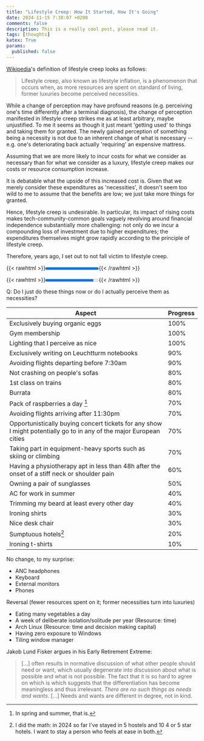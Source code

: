 ```yaml
---
title: "Lifestyle Creep: How It Started, How It's Going"
date: 2024-11-15 7:38:07 +0200
comments: false
description: This is a really cool post, please read it.
tags: [thoughts]
katex: True
params:
  published: false
---
```


[Wikipedia](https://en.wikipedia.org/wiki/Lifestyle_creep)'s
definition of lifestyle creep looks as follows:

> Lifestyle creep, also known as lifestyle inflation, is a phenomenon
> that occurs when, as more resources are spent on standard of living,
> former luxuries become perceived necessities.

While a change of perception may have profound reasons
(e.g. perceiving one's time differently after a terminal diagnosis),
the change of perception manifested in lifestyle creep strikes me as
at least arbitrary, maybe unjustified. To me it seems as though it
just meant 'getting used' to things and taking them for granted.
The newly gained perception of something being a necessity is not due to an
inherent change of what is necessary -- e.g. one's deteriorating back
actually 'requiring' an expensive mattress.

Assuming that we are more likely to incur costs for what we consider
as necessary than for what we consider as a luxury, lifestyle creep
makes our costs or resource consumption increase.

It is debatable what the upside of this increased cost is. Given that
we merely consider these expenditures as 'necessities', it doesn't
seem too wild to me to assume that the benefits are low; we just take
more things for granted.

Hence, lifestyle creep is undesirable. In particular, its impact of
rising costs makes tech-community-common goals vaguely revolving
around financial independence substantially more challenging: not only
do we incur a compounding loss of investment due to higher
expenditures; the expenditures themselves might grow rapidly according
to the principle of lifestyle creep.

Therefore, years ago, I set out to not fall victim to lifestyle creep.

{{< rawhtml >}}<progress id="file" max="100" value="100">100%</progress>{{< /rawhtml >}}

{{< rawhtml >}}<progress id="file" max="100" value="90">90%</progress>{{< /rawhtml >}}

Q: Do I just do these things now or do I actually perceive them as
necessities?

| Aspect                                                                                                              | Progress |
|---------------------------------------------------------------------------------------------------------------------|----------|
| Exclusively buying organic eggs                                                                                     | 100%     |
| Gym membership                                                                                                      | 100%     |
| Lighting that I perceive as nice                                                                                    | 100%     |
| Exclusively writing on Leuchtturm notebooks                                                                         | 90%      |
| Avoiding flights departing before 7:30am                                                                            | 90%      |
| Not crashing on people's sofas                                                                                      | 80%      |
| 1st class on trains                                                                                                 | 80%      |
| Burrata                                                                                                             | 80%      |
| Pack of raspberries a day [^1]                                                                                      | 70%      |
| Avoiding flights arriving after 11:30pm                                                                             | 70%      |
| Opportunistically buying concert tickets for any show I might potentially go to in any of the major European cities | 70%      |
| Taking part in equipment-heavy sports such as skiing or climbing                                                    | 70%      |
| Having a physiotherapy apt in less than 48h after the onset of a stiff neck or shoulder pain                        | 60%      |
| Owning a pair of sunglasses                                                                                         | 50%      |
| AC for work in summer                                                                                               | 40%      |
| Trimming my beard at least every other day                                                                          | 40%      |
| Ironing shirts                                                                                                      | 30%      |
| Nice desk chair                                                                                                     | 30%      |
| Sumptuous hotels[^0]                                                                                                | 20%      |
| Ironing t-shirts                                                                                                    | 10%      |

No change, to my surprise:
* ANC headphones
* Keyboard
* External monitors
* Phones

Reversal (fewer resources spent on it; former necessities turn into luxuries)
* Eating many vegetables a day
* A week of deliberate isolation/solitude per year (Resource: time)
* Arch Linux (Resource: time and decision making capital)
* Having zero exposure to Windows
* Tiling window manager


Jakob Lund Fisker argues in his Early Retirement Extreme:

> [...] often results in normative discussion of what other people
> should need or want, which usually degenerate into discussion about
> what is possible and what is not possible. The fact that it is so
> hard to agree on which is which suggests that the differentiation
> has become meaningless and thus irrelevant. _There are no such things
> as needs and wants_. [...] Needs and wants are different in degree,
> not in kind.

[^0]: I did the math: in 2024 so far I've stayed in 5 hostels
    and 10 4 or 5 star hotels. I want to stay a person who feels
    at ease in both.

[^1]: In spring and summer, that is.
